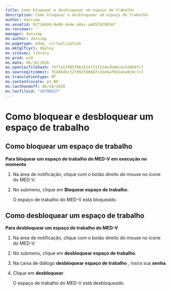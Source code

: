 ```yaml
---
title: Como bloquear e desbloquear um espaço de trabalho
description: Como bloquear e desbloquear um espaço de trabalho
author: dansimp
ms.assetid: 027166b9-0e06-4a4e-a8ac-a4d5f429656f
ms.reviewer: ''
manager: dansimp
ms.author: dansimp
ms.pagetype: mdop, virtualization
ms.mktglfcycl: deploy
ms.sitesec: library
ms.prod: w10
ms.date: 06/16/2016
ms.openlocfilehash: 74f7a57995f0b35247331114e3b88c4c5d4b97c7
ms.sourcegitcommit: 354664bc527d93f80687cd2eba70d1eea024c7c3
ms.translationtype: MT
ms.contentlocale: pt-BR
ms.lasthandoff: 06/26/2020
ms.locfileid: "10799527"
---
```

# Como bloquear e desbloquear um espaço de trabalho


## Como bloquear um espaço de trabalho


**Para bloquear um espaço de trabalho do MED-V em execução no momento**

1.  Na área de notificação, clique com o botão direito do mouse no ícone do MED-V.

2.  No submenu, clique em **Bloquear espaço de trabalho**.

    O espaço de trabalho do MED-V está bloqueado.

## Como desbloquear um espaço de trabalho


**Para desbloquear um espaço de trabalho do MED-V**

1.  Na área de notificação, clique com o botão direito do mouse no ícone do MED-V.

2.  No submenu, clique em **desbloquear espaço de trabalho**.

3.  Na caixa de diálogo **desbloquear espaço de trabalho** , insira sua **senha**.

4.  Clique em **desbloquear**.

    O espaço de trabalho do MED-V está desbloqueado.

 

 





